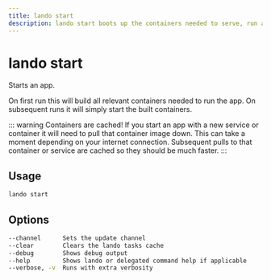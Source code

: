 ```yaml
---
title: lando start
description: lando start boots up the containers needed to serve, run and develop your application.
---
```


# lando start

Starts an app.

On first run this will build all relevant containers needed to run the app. On subsequent runs it will simply start the built containers.

::: warning Containers are cached!
If you start an app with a new service or container it will need to pull that container image down. This can take a moment depending on your internet connection. Subsequent pulls to that container or service are cached so they should be much faster.
:::

## Usage

```sh
lando start
```

## Options

```sh
--channel      Sets the update channel                                                  [array] [choices: "edge", "none", "stable"]
--clear        Clears the lando tasks cache                                                                               [boolean]
--debug        Shows debug output                                                                                         [boolean]
--help         Shows lando or delegated command help if applicable                                                        [boolean]
--verbose, -v  Runs with extra verbosity                                                                                    [count]
```
